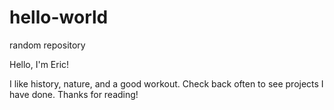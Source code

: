 # hello-world
random repository

Hello, I'm Eric!

I like history, nature, and a good workout.  Check back often to see projects I have done.  Thanks for reading!

